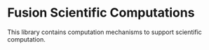 <h1>Fusion Scientific Computations</h1>

This library contains computation mechanisms to support scientific computation.